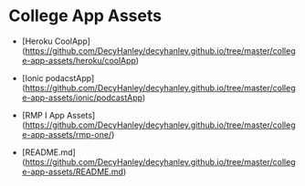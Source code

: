 # College App Assets

* [Heroku CoolApp] (https://github.com/DecyHanley/decyhanley.github.io/tree/master/college-app-assets/heroku/coolApp)

* [Ionic podacstApp] (https://github.com/DecyHanley/decyhanley.github.io/tree/master/college-app-assets/ionic/podcastApp)

* [RMP I App Assets] (https://github.com/DecyHanley/decyhanley.github.io/tree/master/college-app-assets/rmp-one/)

* [README.md] (https://github.com/DecyHanley/decyhanley.github.io/tree/master/college-app-assets/README.md)

